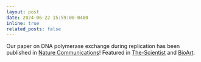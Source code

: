 ```yaml
---
layout: post
date: 2024-06-22 15:59:00-0400
inline: true
related_posts: false
---
```


Our paper on DNA polymerase exchange during replication has been published in [Nature Communications](https://www.nature.com/articles/s41467-024-49612-3)! Featured in [The-Scientist](https://www.the-scientist.com/dna-polymerase-works-in-short-bursts-rather-than-one-long-stretch-72243) and [BioArt](https://mp.weixin.qq.com/s/3YDNi53I8wng2-DNcLAuDw).
